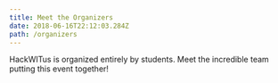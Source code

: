 ```yaml
---
title: Meet the Organizers
date: 2018-06-16T22:12:03.284Z
path: /organizers
---
```


HackWITus is organized entirely by students. Meet the incredible team putting this event together!